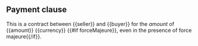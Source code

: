 ## Payment clause
This is a contract between {{seller}} and {{buyer}}
for the _amount_ of {{amount}} {{currency}}
{{#if forceMajeure}}, even in the presence of force majeure{{/if}}.
